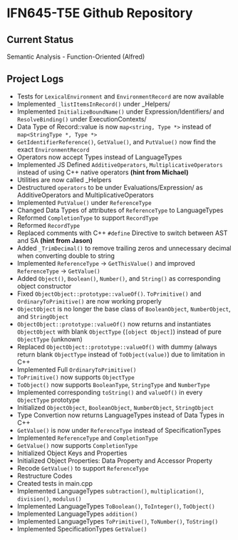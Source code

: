 # IFN645-T5E Github Repository

## Current Status
Semantic Analysis - Function-Oriented (Alfred)

## Project Logs
- Tests for `LexicalEnvironment` and `EnvironmentRecord` are now available
- Implemented `_listItemsInRecord()` under _Helpers/
- Implemented `InitializeBoundName()` under Expression/Identifiers/ and `ResolveBinding()` under ExecutionContexts/ 
- Data Type of Record::value is now `map<string, Type *>` instead of `map<StringType *, Type *>`
- `GetIdentifierReference()`, `GetValue()`, and `PutValue()` now find the exact `EnvironmentRecord`
- Operators now accept Types instead of LanguageTypes
- Implemented JS Defined `AdditiveOperators`, `MultiplicativeOperators` instead of using C++ native operators **(hint from Michael)**
- Utilities are now called _Helpers
- Destructured `operators` to be under Evaluations/Expression/ as AdditiveOperators and MultiplicativeOperators
- Implemented `PutValue()` under `ReferenceType` 
- Changed Data Types of attributes of `ReferenceType` to LanguageTypes
- Reformed `CompletionType` to support `RecordType`
- Reformed `RecordType`
- Replaced comments with C++ `#define` Directive to switch between AST and SA **(hint from Jason)**
- Added `_TrimDecimal()` to remove trailing zeros and unnecessary decimal when converting double to string
- Implemented `ReferenceType` -> `GetThisValue()` and improved `ReferenceType` -> `GetValue()`
- Added `Object()`, `Boolean()`, `Number()`, and `String()` as corresponding object constructor
- Fixed `ObjectObject::prototype::valueOf()`. `ToPrimitive()` and `OrdinaryToPrimitive()` are now working properly
- `ObjectObject` is no longer the base class of `BooleanObject`, `NumberObject`, and `StringObject`
- `ObjectObject::prototype::valueOf()` now returns and instantiates `ObjectObject` with blank `ObjectType` (`[object Object]`) instead of pure `ObjectType` (unknown)
- Replaced `ObjectObject::prototype::valueOf()` with dummy (always return blank `ObjectType` instead of `ToObject(value)`) due to limitation in C++
- Implemented Full `OrdinaryToPrimitive()`
- `ToPrimitive()` now supports `ObjectType`
- `ToObject()` now supports `BooleanType`, `StringType` and `NumberType`
- Implemented corresponding `toString()` and `valueOf()` in every `ObjectType` prototype
- Initialized `ObjectObject`, `BooleanObject`, `NumberObject`, `StringObject`
- Type Convertion now returns LanguageTypes instead of Data Types in C++
- `GetValue()` is now under `ReferenceType` instead of SpecificationTypes
- Implemented `ReferenceType` and `CompletionType`
- `GetValue()` now supports `CompletionType`
- Initialized Object Keys and Properties
- Initialized Object Properties: Data Property and Accessor Property
- Recode `GetValue()` to support `ReferenceType`
- Restructure Codes
- Created tests in main.cpp
- Implemented LanguageTypes `subtraction()`, `multiplication()`, `division()`, `modulus()`
- Implemented LanguageTypes `ToBoolean()`, `ToInteger()`, `ToObject()`
- Implemented LanguageTypes `addition()`
- Implemented LanguageTypes `ToPrimitive()`, `ToNumber()`, `ToString()`
- Implemented SpecificationTypes `GetValue()`